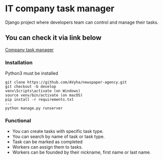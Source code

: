 # IT company task manager
Django project where developers team can control and manage their tasks.

## You can check it via link below
[Company task manager](https://company-task-manager.onrender.com)

### Installation
Python3 must be installed
```shell
git clone https://github.com/AVyha/newspaper-agency.git
git checkout -b develop
venv\Scripts\activate (on Windows)
source venv/bin/activate (on macOS)
pip install -r requirements.txt
---
python manage.py runserver
```

### Functional
- You can create tasks with specific task type.
- You can search by name of task or task type.
- Task can be marked as completed
- Workers can assign them to tasks.
- Workers can be founded by their nickname, first name or last name.
